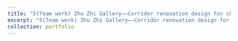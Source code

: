 ```yaml
---
title: "5(Team work) Zhu Zhi Gallery——Corridor renovation design for children with special needs"
excerpt: "5(Team work) Zhu Zhi Gallery——Corridor renovation design for children with special needs<br/><img src='/images/5(Team work) Zhu Zhi Gallery——Corridor renovation design for children with special needs.jpg'>"
collection: portfolio
---
```


